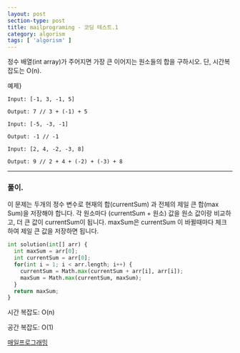 ```yaml
---
layout: post
section-type: post
title: mailprograming - 코딩 테스트.1
category: algorism
tags: [ 'algorism' ]
---
```


정수 배열(int array)가 주어지면 가장 큰 이어지는 원소들의 합을 구하시오. 단, 시간복잡도는 O(n).

예제}
```
Input: [-1, 3, -1, 5]

Output: 7 // 3 + (-1) + 5
```

```
Input: [-5, -3, -1]

Output: -1 // -1
```

```
Input: [2, 4, -2, -3, 8]

Output: 9 // 2 + 4 + (-2) + (-3) + 8
```
---
### 풀이.

이 문제는 두개의 정수 변수로 현재의 합(currentSum) 과 전체의 제일 큰 합(max Sum)을 저장해야 합니다. 각 원소마다 (currentSum + 원소) 값을 원소 값이랑 비교하고, 더 큰 값이 currentSum이 됩니다. maxSum은 currentSum 이 바뀔때마다 체크하여 제일 큰 값을 저장하면 됩니다.


```python
int solution(int[] arr) {
  int maxSum = arr[0];
  int currentSum = arr[0];
  for(int i = 1; i < arr.length; i++) {
    currentSum = Math.max(currentSum + arr[i], arr[i]);
    maxSum = Math.max(currentSum, maxSum);
  }
  return maxSum;
}
```

시간 복잡도: O(n)

공간 복잡도: O(1)

[매일프로그래밍](https://mailprogramming.com/)
